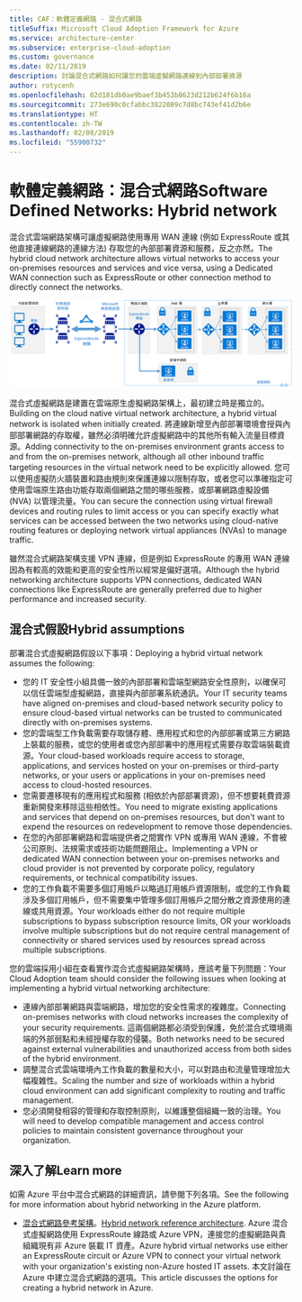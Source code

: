 ```yaml
---
title: CAF：軟體定義網路 - 混合式網路
titleSuffix: Microsoft Cloud Adoption Framework for Azure
ms.service: architecture-center
ms.subservice: enterprise-cloud-adoption
ms.custom: governance
ms.date: 02/11/2019
description: 討論混合式網路如何讓您的雲端虛擬網路連線到內部部署資源
author: rotycenh
ms.openlocfilehash: 02d181db0ae9baef3b453b8623d212b624f6b16a
ms.sourcegitcommit: 273e690c0cfabbc3822089c7d8bc743ef41d2b6e
ms.translationtype: HT
ms.contentlocale: zh-TW
ms.lasthandoff: 02/08/2019
ms.locfileid: "55900732"
---
```

# <a name="software-defined-networks-hybrid-network"></a><span data-ttu-id="23ae0-103">軟體定義網路：混合式網路</span><span class="sxs-lookup"><span data-stu-id="23ae0-103">Software Defined Networks: Hybrid network</span></span>

<span data-ttu-id="23ae0-104">混合式雲端網路架構可讓虛擬網路使用專用 WAN 連線 (例如 ExpressRoute 或其他直接連線網路的連線方法) 存取您的內部部署資源和服務，反之亦然。</span><span class="sxs-lookup"><span data-stu-id="23ae0-104">The hybrid cloud network architecture allows virtual networks to access your on-premises resources and services and vice versa, using a Dedicated WAN connection such as ExpressRoute or other connection method to directly connect the networks.</span></span>

![混合式網路](../../../reference-architectures/hybrid-networking/images/expressroute.png)

<span data-ttu-id="23ae0-106">混合式虛擬網路是建置在雲端原生虛擬網路架構上，最初建立時是獨立的。</span><span class="sxs-lookup"><span data-stu-id="23ae0-106">Building on the cloud native virtual network architecture, a hybrid virtual network is isolated when initially created.</span></span> <span data-ttu-id="23ae0-107">將連線新增至內部部署環境會授與內部部署網路的存取權，雖然必須明確允許虛擬網路中的其他所有輸入流量目標資源。</span><span class="sxs-lookup"><span data-stu-id="23ae0-107">Adding connectivity to the on-premises environment grants access to and from the on-premises network, although all other inbound traffic targeting resources in the virtual network need to be explicitly allowed.</span></span> <span data-ttu-id="23ae0-108">您可以使用虛擬防火牆裝置和路由規則來保護連線以限制存取，或者您可以準確指定可使用雲端原生路由功能存取兩個網路之間的哪些服務，或部署網路虛擬設備 (NVA) 以管理流量。</span><span class="sxs-lookup"><span data-stu-id="23ae0-108">You can secure the connection using virtual firewall devices and routing rules to limit access or you can specify exactly what services can be accessed between the two networks using cloud-native routing features or deploying network virtual appliances (NVAs) to manage traffic.</span></span>

<span data-ttu-id="23ae0-109">雖然混合式網路架構支援 VPN 連線，但是例如 ExpressRoute 的專用 WAN 連線因為有較高的效能和更高的安全性所以經常是偏好選項。</span><span class="sxs-lookup"><span data-stu-id="23ae0-109">Although the hybrid networking architecture supports VPN connections, dedicated WAN connections like ExpressRoute are generally preferred due to higher performance and increased security.</span></span>

## <a name="hybrid-assumptions"></a><span data-ttu-id="23ae0-110">混合式假設</span><span class="sxs-lookup"><span data-stu-id="23ae0-110">Hybrid assumptions</span></span>

<span data-ttu-id="23ae0-111">部署混合式虛擬網路假設以下事項：</span><span class="sxs-lookup"><span data-stu-id="23ae0-111">Deploying a hybrid virtual network assumes the following:</span></span>

- <span data-ttu-id="23ae0-112">您的 IT 安全性小組具備一致的內部部署和雲端型網路安全性原則，以確保可以信任雲端型虛擬網路，直接與內部部署系統通訊。</span><span class="sxs-lookup"><span data-stu-id="23ae0-112">Your IT security teams have aligned on-premises and cloud-based network security policy to ensure cloud-based virtual networks can be trusted to communicated directly with on-premises systems.</span></span>
- <span data-ttu-id="23ae0-113">您的雲端型工作負載需要存取儲存體、應用程式和您的內部部署或第三方網路上裝載的服務，或您的使用者或您內部部署中的應用程式需要存取雲端裝載資源。</span><span class="sxs-lookup"><span data-stu-id="23ae0-113">Your cloud-based workloads require access to storage, applications, and services hosted on your on-premises or third-party networks, or your users or applications in your on-premises need access to cloud-hosted resources.</span></span>
- <span data-ttu-id="23ae0-114">您需要遷移現有的應用程式和服務 (相依於內部部署資源)，但不想要耗費資源重新開發來移除這些相依性。</span><span class="sxs-lookup"><span data-stu-id="23ae0-114">You need to migrate existing applications and services that depend on on-premises resources, but don't want to expend the resources on redevelopment to remove those dependencies.</span></span>
- <span data-ttu-id="23ae0-115">在您的內部部署網路和雲端提供者之間實作 VPN 或專用 WAN 連線，不會被公司原則、法規需求或技術功能問題阻止。</span><span class="sxs-lookup"><span data-stu-id="23ae0-115">Implementing a VPN or dedicated WAN connection between your on-premises networks and cloud provider is not prevented by corporate policy, regulatory requirements, or technical compatibility issues.</span></span>
- <span data-ttu-id="23ae0-116">您的工作負載不需要多個訂用帳戶以略過訂用帳戶資源限制，或您的工作負載涉及多個訂用帳戶，但不需要集中管理多個訂用帳戶之間分散之資源使用的連線或共用資源。</span><span class="sxs-lookup"><span data-stu-id="23ae0-116">Your workloads either do not require multiple subscriptions to bypass subscription resource limits, OR your workloads involve multiple subscriptions but do not require central management of connectivity or shared services used by resources spread across multiple subscriptions.</span></span>

<span data-ttu-id="23ae0-117">您的雲端採用小組在查看實作混合式虛擬網路架構時，應該考量下列問題：</span><span class="sxs-lookup"><span data-stu-id="23ae0-117">Your Cloud Adoption team should consider the following issues when looking at implementing a hybrid virtual networking architecture:</span></span>

- <span data-ttu-id="23ae0-118">連線內部部署網路與雲端網路，增加您的安全性需求的複雜度。</span><span class="sxs-lookup"><span data-stu-id="23ae0-118">Connecting on-premises networks with cloud networks increases the complexity of your security requirements.</span></span> <span data-ttu-id="23ae0-119">這兩個網路都必須受到保護，免於混合式環境兩端的外部弱點和未經授權存取的侵襲。</span><span class="sxs-lookup"><span data-stu-id="23ae0-119">Both networks need to be secured against external vulnerabilities and unauthorized access from both sides of the hybrid environment.</span></span>
- <span data-ttu-id="23ae0-120">調整混合式雲端環境內工作負載的數量和大小，可以對路由和流量管理增加大幅複雜性。</span><span class="sxs-lookup"><span data-stu-id="23ae0-120">Scaling the number and size of workloads within a hybrid cloud environment can add significant complexity to routing and traffic management.</span></span>
- <span data-ttu-id="23ae0-121">您必須開發相容的管理和存取控制原則，以維護整個組織一致的治理。</span><span class="sxs-lookup"><span data-stu-id="23ae0-121">You will need to develop compatible management and access control policies to maintain consistent governance throughout your organization.</span></span>

## <a name="learn-more"></a><span data-ttu-id="23ae0-122">深入了解</span><span class="sxs-lookup"><span data-stu-id="23ae0-122">Learn more</span></span>

<span data-ttu-id="23ae0-123">如需 Azure 平台中混合式網路的詳細資訊，請參閱下列各項。</span><span class="sxs-lookup"><span data-stu-id="23ae0-123">See the following for more information about hybrid networking in the Azure platform.</span></span>

- <span data-ttu-id="23ae0-124">[混合式網路參考架構](../../../reference-architectures/hybrid-networking/expressroute.md)。</span><span class="sxs-lookup"><span data-stu-id="23ae0-124">[Hybrid network reference architecture](../../../reference-architectures/hybrid-networking/expressroute.md).</span></span> <span data-ttu-id="23ae0-125">Azure 混合式虛擬網路使用 ExpressRoute 線路或 Azure VPN，連接您的虛擬網路與貴組織現有非 Azure 裝載 IT 資產。</span><span class="sxs-lookup"><span data-stu-id="23ae0-125">Azure hybrid virtual networks use either an ExpressRoute circuit or Azure VPN to connect your virtual network with your organization's existing non-Azure hosted IT assets.</span></span> <span data-ttu-id="23ae0-126">本文討論在 Azure 中建立混合式網路的選項。</span><span class="sxs-lookup"><span data-stu-id="23ae0-126">This article discusses the options for creating a hybrid network in Azure.</span></span>
